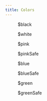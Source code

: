 ```yaml
---
title: Colors
---
```


<div class="site-grid site-grid-colors">
  <figure>
    <div class="site-grid-color ds-background-color-black"></div>
    <figcaption>$black</figcaption>
  </figure>
  <figure>
    <div class="site-grid-color ds-background-color-white"></div>
    <figcaption>$white</figcaption>
  </figure>
  <figure>
    <div class="site-grid-color ds-background-color-pink"></div>
    <figcaption>$pink</figcaption>
  </figure>
  <figure>
    <div class="site-grid-color ds-background-color-pinkSafe"></div>
    <figcaption>$pinkSafe</figcaption>
  </figure>
  <figure>
    <div class="site-grid-color ds-background-color-blue"></div>
    <figcaption>$blue</figcaption>
  </figure>
  <figure>
    <div class="site-grid-color ds-background-color-blueSafe"></div>
    <figcaption>$blueSafe</figcaption>
  </figure>
  <figure>
    <div class="site-grid-color ds-background-color-green"></div>
    <figcaption>$green</figcaption>
  </figure>
  <figure>
    <div class="site-grid-color ds-background-color-greenSafe"></div>
    <figcaption>$greenSafe</figcaption>
  </figure>
</div>